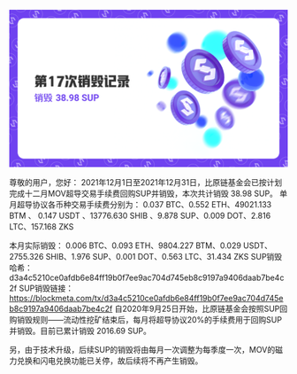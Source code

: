 ![](../images/destroyrecords/destroyrecords17.png)

尊敬的用户，您好：
2021年12月1日至2021年12月31日，比原链基金会已按计划完成十二月MOV超导交易手续费回购SUP并销毁，本次共计销毁 38.98 SUP。
单月超导协议各币种交易手续费分别为： 0.037 BTC、0.552 ETH、49021.133 BTM 、 0.147 USDT 、13776.630 SHIB 、9.878 SUP、0.009 DOT、2.816 LTC、157.168 ZKS

本月实际销毁： 0.006 BTC、0.093 ETH、9804.227 BTM、0.029 USDT、2755.326 SHIB、1.976 SUP、0.001 DOT、0.563 LTC、31.434 ZKS
SUP销毁哈希：
d3a4c5210ce0afdb6e84ff19b0f7ee9ac704d745eb8c9197a9406daab7be4c2f
SUP销毁链接：
https://blockmeta.com/tx/d3a4c5210ce0afdb6e84ff19b0f7ee9ac704d745eb8c9197a9406daab7be4c2f
自2020年9月25日开始，比原链基金会按照SUP回购销毁规则——流动性挖矿结束后，每月将超导协议20%的手续费用于回购SUP并销毁。目前已累计销毁 2016.69 SUP。

另，由于技术升级，后续SUP的销毁将由每月一次调整为每季度一次，MOV的磁力兑换和闪电兑换功能已关停，故后续将不再产生销毁。